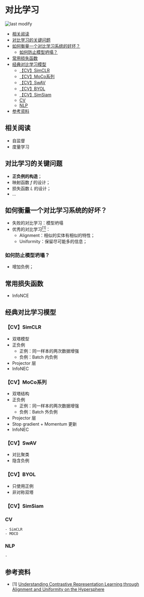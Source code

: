 对比学习
===
<!--START_SECTION:badge-->

![last modify](https://img.shields.io/static/v1?label=last%20modify&message=2022-10-13%2001%3A56%3A19&color=yellowgreen&style=flat-square)

<!--END_SECTION:badge-->

- [相关阅读](#相关阅读)
- [对比学习的关键问题](#对比学习的关键问题)
- [如何衡量一个对比学习系统的好坏？](#如何衡量一个对比学习系统的好坏)
    - [如何防止模型坍塌？](#如何防止模型坍塌)
- [常用损失函数](#常用损失函数)
- [经典对比学习模型](#经典对比学习模型)
    - [【CV】SimCLR](#cvsimclr)
    - [【CV】MoCo系列](#cvmoco系列)
    - [【CV】SwAV](#cvswav)
    - [【CV】BYOL](#cvbyol)
    - [【CV】SimSiam](#cvsimsiam)
    - [CV](#cv)
    - [NLP](#nlp)
- [参考资料](#参考资料)

相关阅读
---
- 自监督
- 度量学习


## 对比学习的关键问题
- **正负例的构造**；
- 映射函数 $f$ 的设计；
- 损失函数 $L$ 的设计；
- ...


## 如何衡量一个对比学习系统的好坏？
- 失败的对比学习：模型坍塌
- 优秀的对比学习[$^{[1]}$](#ref1)：
    - Alignment：相似的实体有相似的特性；
    - Uniformity：保留尽可能多的信息；

### 如何防止模型坍塌？
- 增加负例；


## 常用损失函数
- InfoNCE


## 经典对比学习模型

### 【CV】SimCLR
<!-- 模型结构（待补充） -->

- 双塔模型
- 正负例
    - 正例：同一样本的两次数据增强
    - 负例：Batch 内负例
- Projector 层
- InfoNEC

### 【CV】MoCo系列
- 双塔结构
- 正负例
    - 正例：同一样本的两次数据增强
    - 负例：Batch 外负例
- Projector 层
- Stop gradient + Momentum 更新
- InfoNEC

### 【CV】SwAV
- 对比聚类
- 隐含负例

### 【CV】BYOL
- 只使用正例
- 非对称双塔

### 【CV】SimSiam


### CV
    - SimCLR
    - MOCO
### NLP
    - 

## 参考资料
- <a name="ref1"> $[1]$ </a> [Understanding Contrastive Representation Learning through Alignment and Uniformity on the Hypersphere](https://arxiv.org/abs/2005.10242)